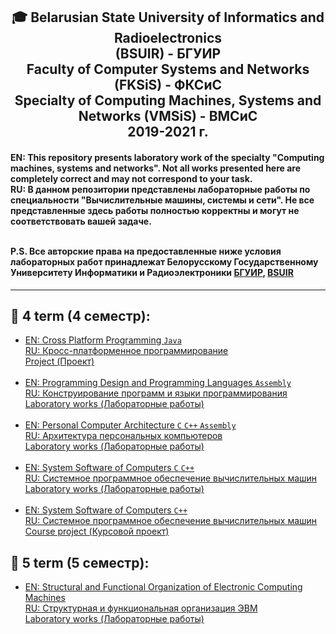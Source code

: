 <h2 align="center"> 🎓 Belarusian State University of Informatics and Radioelectronics <br/> 
 (BSUIR) - БГУИР <br/>Faculty of Computer Systems and Networks (FKSiS) - ФКСиС<br/>
 Specialty of Computing Machines, Systems and Networks (VMSiS) - ВМСиС <br/>2019-2021 г.
</h2>

<h4>EN: This repository presents laboratory work of the specialty "Computing machines, systems and networks". Not all works presented here are completely correct and may not  correspond to your task.<br/>
RU: В данном репозитории представлены лабораторные работы по специальности "Вычислительные машины, системы и сети". Не все представленные здесь  работы полностью корректны и могут не соответствовать вашей задаче.<br/></br>

P.S. Все авторские права на предоставленные ниже условия лабораторных работ принадлежат Белорусскому  Государственному Университету Информатики и Радиоэлектроники <a href="https://www.bsuir.by/" rel="nofollow">БГУИР</a>, <a href="https://www.bsuir.by/en/" rel="nofollow">BSUIR</a>
</h4>
<hr align="center">

<h2> 📘 4 term (4 семестр): </h2>
<ul>
 <li>
  <a href="https://github.com/KissLinkA-205/BSUIR-Labs/tree/main/4%20term/KPP%20(Project)" rel="nofollow">
   EN: Cross Platform Programming <code>Java</code> <br>
   RU: Кросс-платформенное программирование<br>
   Project (Проект)</a>
 </li><br>
 <li>
  <a href="https://github.com/KissLinkA-205/BSUIR-Labs/tree/main/4%20term/KPiYAP-ASM" rel="nofollow">
   EN: Programming Design and Programming Languages <code>Assembly</code> <br>
   RU: Конструирование программ и языки программирования<br>
   Laboratory works (Лабораторные работы)</a>
 </li><br>
 <li>
  <a href="https://github.com/KissLinkA-205/BSUIR-Labs/tree/main/4%20term/APK" rel="nofollow">
   EN: Personal Computer Architecture <code>C</code> <code>C++</code> <code>Assembly</code> <br>
   RU: Архитектура персональных компьютеров<br>
   Laboratory works (Лабораторные работы)</a>
 </li><br>
 <li>
  <a href="https://github.com/KissLinkA-205/BSUIR-Labs/tree/main/4%20term/SPOVM" rel="nofollow">
   EN: System Software of Computers <code>C</code> <code>C++</code><br>
   RU: Системное программное обеспечение вычислительных машин<br>
   Laboratory works (Лабораторные работы)</a>
 </li><br>
 <li>
  <a href="https://github.com/KissLinkA-205/BSUIR-Labs/tree/main/4%20term/SPOVM-Course_work" rel="nofollow">
   EN: System Software of Computers <code>C++</code><br>
   RU: Системное программное обеспечение вычислительных машин<br>
   Сourse project (Курсовой проект)</a>
 </li>
</ul>

<h2> 📘 5 term (5 семестр): </h2>
<ul>
 <li>
  <a href="https://github.com/KissLinkA-205/BSUIR-Labs/tree/main/5%20term/SiFOEVM" rel="nofollow">
   EN: Structural and Functional Organization of Electronic Computing Machines <br>
   RU: Структурная и функциональная организация ЭВМ<br>
   Laboratory works (Лабораторные работы)</a>
 </li><br>
</ul>
